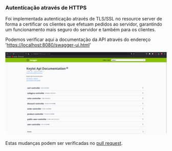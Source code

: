 ### Autenticação através de HTTPS

Foi implementada autenticação através de TLS/SSL no resource server de forma a certificar os clientes que efetuam pedidos ao servidor, garantindo um funcionamento mais seguro do servidor e também para os clientes.

Podemos verificar aqui a documentação da API através do endereço '[https://localhost:8080/swagger-ui.html](https://localhost:8080/swagger-ui.html)'

![Https](../docs/ApiDocsOverHTTPS.png)

Estas mudanças podem ser verificadas no [pull request](https://github.com/DInacio02/desofs2024_M1B_6/pull/33).

